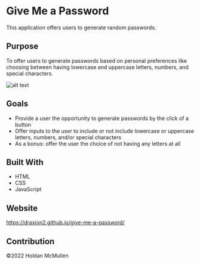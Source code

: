 # Give Me a Password

This application offers users to generate random passwords.

## Purpose

To offer users to generate passwords based on personal preferences like choosing between having lowercase and uppercase letters, numbers, and special characters.

![alt text](https://i.gyazo.com/89bcb77e388bda6e613b7f342a367947.png)

## Goals
* Provide a user the opportunity to generate passwords by the click of a button
* Offer inputs to the user to include or not include lowercase or uppercase letters, numbers, and/or special characters
* As a bonus: offer the user the choice of not having any letters at all

## Built With

* HTML
* CSS
* JavaScript

## Website

https://draxion2.github.io/give-me-a-password/

## Contribution

©️2022 Holdan McMullen
